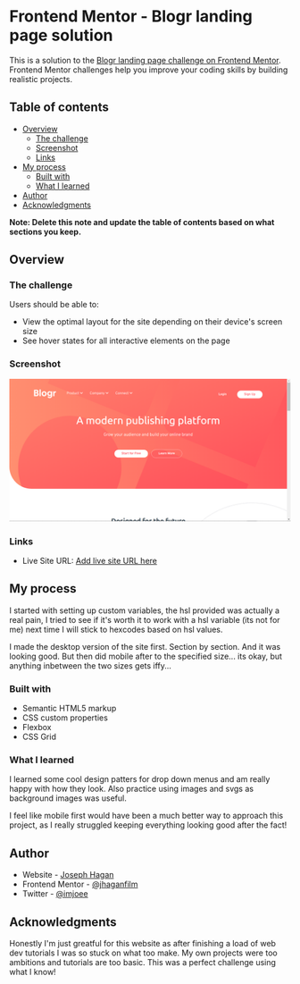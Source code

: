 # Frontend Mentor - Blogr landing page solution

This is a solution to the [Blogr landing page challenge on Frontend Mentor](https://www.frontendmentor.io/challenges/blogr-landing-page-EX2RLAApP). Frontend Mentor challenges help you improve your coding skills by building realistic projects.

## Table of contents

- [Overview](#overview)
  - [The challenge](#the-challenge)
  - [Screenshot](#screenshot)
  - [Links](#links)
- [My process](#my-process)
  - [Built with](#built-with)
  - [What I learned](#what-i-learned)
- [Author](#author)
- [Acknowledgments](#acknowledgments)

**Note: Delete this note and update the table of contents based on what sections you keep.**

## Overview

### The challenge

Users should be able to:

- View the optimal layout for the site depending on their device's screen size
- See hover states for all interactive elements on the page

### Screenshot

![](./images/Screenshot.png)

### Links

- Live Site URL: [Add live site URL here](https://dazzling-leavitt-9539c5.netlify.app/)

## My process

I started with setting up custom variables, the hsl provided was actually a real pain, I tried to see if it's worth it to work with a hsl variable (its not for me) next time I will stick to hexcodes based on hsl values.

I made the desktop version of the site first. Section by section. And it was looking good. But then did mobile after to the specified size... its okay, but anything inbetween the two sizes gets iffy...

### Built with

- Semantic HTML5 markup
- CSS custom properties
- Flexbox
- CSS Grid

### What I learned

I learned some cool design patters for drop down menus and am really happy with how they look. Also practice using images and svgs as background images was useful.

I feel like mobile first would have been a much better way to approach this project, as I really struggled keeping everything looking good after the fact!

## Author

- Website - [Joseph Hagan](https://github.com/jhaganfilm)
- Frontend Mentor - [@jhaganfilm](https://www.frontendmentor.io/profile/yourusername)
- Twitter - [@imjoee](https://twitter.com/imjoee)

## Acknowledgments

Honestly I'm just greatful for this website as after finishing a load of web dev tutorials I was so stuck on what too make. My own projects were too ambitions and tutorials are too basic. This was a perfect challenge using what I know!
